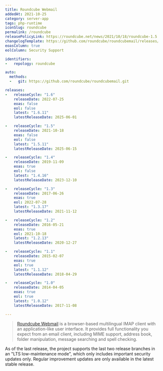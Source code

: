```yaml
---
title: Roundcube Webmail
addedAt: 2021-10-25
category: server-app
tags: php-runtime
iconSlug: roundcube
permalink: /roundcube
releasePolicyLink: https://roundcube.net/news/2021/10/18/roundcube-1.5.0-released
changelogTemplate: https://github.com/roundcube/roundcubemail/releases/tag/__LATEST__
eoasColumn: true
eolColumn: Security Support

identifiers:
-   repology: roundcube

auto:
  methods:
  -   git: https://github.com/roundcube/roundcubemail.git

releases:
-   releaseCycle: "1.6"
    releaseDate: 2022-07-25
    eoas: false
    eol: false
    latest: "1.6.11"
    latestReleaseDate: 2025-06-01

-   releaseCycle: "1.5"
    releaseDate: 2021-10-18
    eoas: false
    eol: false
    latest: "1.5.11"
    latestReleaseDate: 2025-06-15

-   releaseCycle: "1.4"
    releaseDate: 2019-11-09
    eoas: true
    eol: false
    latest: "1.4.16"
    latestReleaseDate: 2023-12-10

-   releaseCycle: "1.3"
    releaseDate: 2017-06-26
    eoas: true
    eol: 2022-07-28
    latest: "1.3.17"
    latestReleaseDate: 2021-11-12

-   releaseCycle: "1.2"
    releaseDate: 2016-05-21
    eoas: true
    eol: 2021-10-18
    latest: "1.2.13"
    latestReleaseDate: 2020-12-27

-   releaseCycle: "1.1"
    releaseDate: 2015-02-07
    eoas: true
    eol: true
    latest: "1.1.12"
    latestReleaseDate: 2018-04-29

-   releaseCycle: "1.0"
    releaseDate: 2014-04-05
    eoas: true
    eol: true
    latest: "1.0.12"
    latestReleaseDate: 2017-11-08

---
```


> [Roundcube Webmail](https://roundcube.net/) is a browser-based multilingual IMAP client with an
> application-like user interface. It provides full functionality you expect from an email client,
> including MIME support, address book, folder manipulation, message searching and spell checking.

As of the last release, the project supports the last two release branches in an "LTS low-maintenance
mode", which only includes important security updates only. Regular improvement updates are only
available in the latest stable release.
